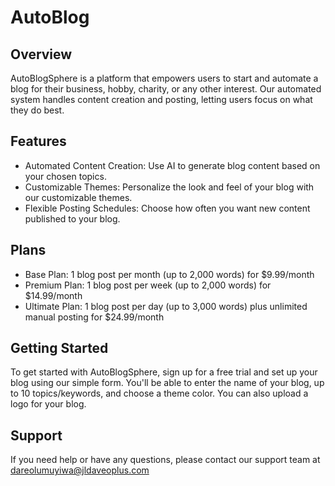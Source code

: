 # AutoBlog

## Overview
AutoBlogSphere is a platform that empowers users to start and automate a blog for their business, hobby, charity, or any other interest. Our automated system handles content creation and posting, letting users focus on what they do best.

## Features
- Automated Content Creation: Use AI to generate blog content based on your chosen topics.
- Customizable Themes: Personalize the look and feel of your blog with our customizable themes.
- Flexible Posting Schedules: Choose how often you want new content published to your blog.

## Plans
- Base Plan: 1 blog post per month (up to 2,000 words) for $9.99/month
- Premium Plan: 1 blog post per week (up to 2,000 words) for $14.99/month
- Ultimate Plan: 1 blog post per day (up to 3,000 words) plus unlimited manual posting for $24.99/month

## Getting Started
To get started with AutoBlogSphere, sign up for a free trial and set up your blog using our simple form. You'll be able to enter the name of your blog, up to 10 topics/keywords, and choose a theme color. You can also upload a logo for your blog.

## Support
If you need help or have any questions, please contact our support team at dareolumuyiwa@jldaveoplus.com
